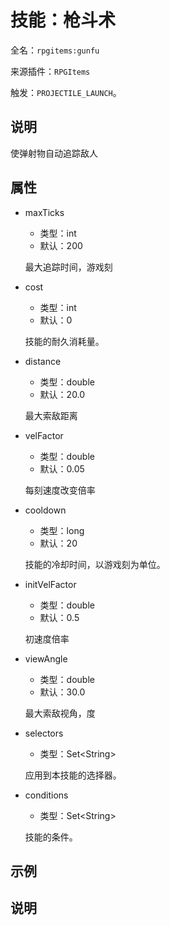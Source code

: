 # 技能：枪斗术

<!-- 本文件是通过游戏内 `/rpgitem gen-wiki` 命令生成的。 -->
<!-- 请只在对应的 "beginCustomXXXX" 与 "endCustomXXXX" 间编辑。  -->
<!-- 如果您想修改技能或其属性的描述， -->
<!-- 请修改 "resources/lang/zh_CN.yml" 中对应的项。 -->

全名：`rpgitems:gunfu`

来源插件：`RPGItems`

触发：`PROJECTILE_LAUNCH`。

<!-- beginCustomHeader -->
<!-- endCustomHeader -->

## 说明

使弹射物自动追踪敌人
<!-- beginCustomDescription -->
<!-- endCustomDescription -->

## 属性

* maxTicks

  * 类型：int
  * 默认：200

  最大追踪时间，游戏刻

* cost

  * 类型：int
  * 默认：0

  技能的耐久消耗量。

* distance

  * 类型：double
  * 默认：20.0

  最大索敌距离

* velFactor

  * 类型：double
  * 默认：0.05

  每刻速度改变倍率

* cooldown

  * 类型：long
  * 默认：20

  技能的冷却时间，以游戏刻为单位。

* initVelFactor

  * 类型：double
  * 默认：0.5

  初速度倍率

* viewAngle

  * 类型：double
  * 默认：30.0

  最大索敌视角，度

* selectors

  * 类型：Set&lt;String&gt;

  应用到本技能的选择器。

* conditions

  * 类型：Set&lt;String&gt;

  技能的条件。

<!-- beginCustomProperties -->
<!-- endCustomProperties -->

## 示例

<!-- beginCustomExample -->
<!-- endCustomExample -->

## 说明

<!-- beginCustomNote -->
<!-- endCustomNote -->